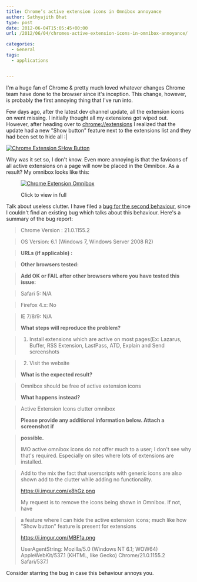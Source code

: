 ```yaml
---
title: Chrome’s active extension icons in Omnibox annoyance
author: Sathyajith Bhat
type: post
date: 2012-06-04T15:05:45+00:00
url: /2012/06/04/chromes-active-extension-icons-in-omnibox-annoyance/

categories:
  - General
tags:
  - applications


---
```

I'm a huge fan of Chrome & pretty much loved whatever changes Chrome team have done to the browser since it's inception. This change, however, is probably the first annoying thing that I've run into.

Few days ago, after the latest dev channel update, all the extension icons on went missing. I initially thought all my extensions got wiped out. However, after heading over to <a href="chrome://extensions" target="_blank">chrome://extensions</a> I realized that the update had a new "Show button" feature next to the extensions list and they had been set to hide all :|

[<img class="alignnone" title="Chrome Extension SHow Button" src="https://i.imgur.com/MBF1a.png" alt="Chrome Extension SHow Button"   />][1]



Why was it set so, I don't know. Even more annoying is that the favicons of all active extensions on a page will now be placed in the Omnibox. As a result? My omnibox looks like this:<figure style="width: 600px" class="wp-caption alignnone">

[<img class=" " title="Chrome Extension Omnibox" src="https://i.imgur.com/x8hGz.png" alt="Chrome Extension Omnibox"  />][2]<figcaption class="wp-caption-text">Click to view in full</figcaption></figure> 

Talk about useless clutter. I have filed a <a href="https://code.google.com/p/chromium/issues/detail?id=131006" target="_blank">bug for the second behaviour</a>, since I couldn't find an existing bug which talks about this behaviour. Here's a summary of the bug report:

> Chrome Version : 21.0.1155.2
  
> OS Version: 6.1 (Windows 7, Windows Server 2008 R2)
  
> **URLs (if applicable) :**
  
> **Other browsers tested:**
  
> **Add OK or FAIL after other browsers where you have tested this issue:**
  
> Safari 5: N/A
  
> Firefox 4.x: No
  
> IE 7/8/9: N/A
> 
> **What steps will reproduce the problem?**
  
> 1. Install extensions which are active on most pages(Ex: Lazarus, Buffer, RSS Extension, LastPass, ATD, Explain and Send screenshots
  
> 2. Visit the website
> 
> **What is the expected result?**
  
> Omnibox should be free of active extension icons
> 
> **What happens instead?**
  
> Active Extension Icons clutter omnibox
> 
> **Please provide any additional information below. Attach a screenshot if**
  
> **possible.**
> 
> IMO active omnibox icons do not offer much to a user; I don't see why that's required. Especially on sites where lots of extensions are installed.
  
> Add to the mix the fact that userscripts with generic icons are also shown add to the clutter while adding no functionality.
> 
> <a href="https://i.imgur.com/x8hGz.png" rel="nofollow">https://i.imgur.com/x8hGz.png</a>
> 
> My request is to remove the icons being shown in Omnibox. If not, have
  
> a feature where I can hide the active extension icons; much like how "Show button" feature is present for extensions
> 
> <a href="https://i.imgur.com/MBF1a.png" rel="nofollow">https://i.imgur.com/MBF1a.png</a>
> 
> UserAgentString: Mozilla/5.0 (Windows NT 6.1; WOW64) AppleWebKit/537.1 (KHTML, like Gecko) Chrome/21.0.1155.2 Safari/537.1

Consider starring the bug in case this behaviour annoys you.

 [1]: https://i.imgur.com/MBF1a.png
 [2]: https://i.imgur.com/x8hGz.png
